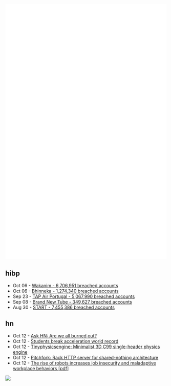 ![Metrics](https://raw.githubusercontent.com/phixion/phixion/master/metrics.svg)

## hibp

<!--
for https://github.com/phixion/phixion/blob/main/.github/workflows/feeds.yml
-->
<!--START_SECTION:haveibeenpwnd-->
- Oct 06 - [Wakanim - 6,706,951 breached accounts](https://haveibeenpwned.com/PwnedWebsites#Wakanim)
- Oct 06 - [Bhinneka - 1,274,340 breached accounts](https://haveibeenpwned.com/PwnedWebsites#Bhinneka)
- Sep 23 - [TAP Air Portugal - 5,067,990 breached accounts](https://haveibeenpwned.com/PwnedWebsites#TAPAirPortugal)
- Sep 08 - [Brand New Tube - 349,627 breached accounts](https://haveibeenpwned.com/PwnedWebsites#BrandNewTube)
- Aug 30 - [START - 7,455,386 breached accounts](https://haveibeenpwned.com/PwnedWebsites#Start)
<!--END_SECTION:haveibeenpwnd-->

## hn

<!--
for https://github.com/phixion/phixion/blob/main/.github/workflows/feeds.yml
-->
<!--START_SECTION:hn-->
- Oct 12 - [Ask HN: Are we all burned out?](https://news.ycombinator.com/item?id=33181608)
- Oct 12 - [Students break acceleration world record](https://www.uni-stuttgart.de/en/university/news/all/Students-break-acceleration-world-record/)
- Oct 12 - [Tinyphysicsengine: Minimalist 3D C99 single-header physics engine](https://codeberg.org/drummyfish/tinyphysicsengine/src/branch/master)
- Oct 12 - [Pitchfork: Rack HTTP server for shared-nothing architecture](https://github.com/Shopify/pitchfork)
- Oct 12 - [The rise of robots increases job insecurity and maladaptive workplace behaviors [pdf]](https://www.apa.org/pubs/journals/releases/apl-apl0001045.pdf)
<!--END_SECTION:hn-->

<!--
for https://yhype.me
-->
![](https://hit.yhype.me/github/profile?user_id=13013670)
